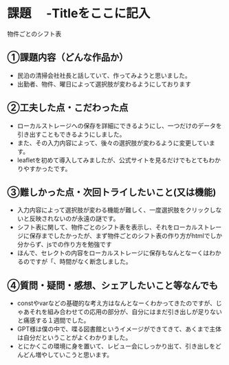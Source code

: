 # 課題　 -Titleをここに記入
物件ごとのシフト表

## ①課題内容（どんな作品か）
- 民泊の清掃会社社長と話していて、作ってみようと思いました。
- 出勤者、物件、曜日によって選択肢が変わるようにしております

## ②工夫した点・こだわった点
- ローカルストレージへの保存を詳細にできるようにし、一つだけのデータを引き出すこともできるようにしました。
- また、その入力内容によって、後々の選択肢が変わるように変更しています。
- leafletを初めて導入してみましたが、公式サイトを見るだけでもとてもわかりやすかったです。

## ③難しかった点・次回トライしたいこと(又は機能)
- 入力内容によって選択肢が変わる機能が難しく、一度選択肢をクリックしないと反映されないのが永遠の謎です。
- シフト表に関して、物件ごとのシフト表を表示し、それをローカルストレージに保存までしたかったが、まず物件ごとのシフト表の作り方がhtmlでしか分からず、jsでの作り方を勉強です
- ほんで、セレクトの内容をローカルストレージに保存もなんとなーくはわかるのですが「、時間がなく断念しました。

## ④質問・疑問・感想、シェアしたいこと等なんでも
- constやvarなどの基礎的な考え方はなんとなーくわかってきたのですが、じゃあそれを組み合わせての応用の部分が、自分にはまだ引き出しが足りないと痛感する１週間でした。
- GPT様は僕の中で、喋る図書館というイメージができてきて、あくまで主体は自分だということがよくわかりました。
- とにかくこの環境に身を置いて、レビュー会にしっかり出て、引き出しをどんどん増やしていこうと思います。
